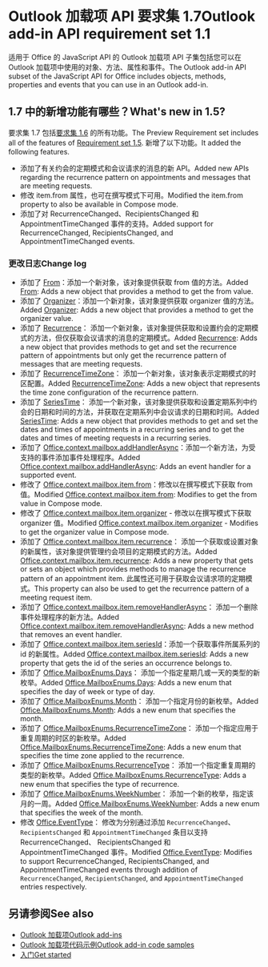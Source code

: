 # <a name="outlook-add-in-api-requirement-set-17"></a><span data-ttu-id="751c3-101">Outlook 加载项 API 要求集 1.7</span><span class="sxs-lookup"><span data-stu-id="751c3-101">Outlook add-in API requirement set 1.1</span></span>

<span data-ttu-id="751c3-102">适用于 Office 的 JavaScript API 的 Outlook 加载项 API 子集包括您可以在 Outlook 加载项中使用的对象、方法、属性和事件。</span><span class="sxs-lookup"><span data-stu-id="751c3-102">The Outlook add-in API subset of the JavaScript API for Office includes objects, methods, properties and events that you can use in an Outlook add-in.</span></span>

## <a name="whats-new-in-17"></a><span data-ttu-id="751c3-103">1.7 中的新增功能有哪些？</span><span class="sxs-lookup"><span data-stu-id="751c3-103">What's new in 1.5?</span></span>

<span data-ttu-id="751c3-104">要求集 1.7 包括[要求集 1.6](../requirement-set-1.6/outlook-requirement-set-1.6.md) 的所有功能。</span><span class="sxs-lookup"><span data-stu-id="751c3-104">The Preview Requirement set includes all of the features of [Requirement set 1.5](../requirement-set-1.6/outlook-requirement-set-1.6.md).</span></span> <span data-ttu-id="751c3-105">新增了以下功能。</span><span class="sxs-lookup"><span data-stu-id="751c3-105">It added the following features.</span></span>

- <span data-ttu-id="751c3-106">添加了有关约会的定期模式和会议请求的消息的新 API。</span><span class="sxs-lookup"><span data-stu-id="751c3-106">Added new APIs regarding the recurrence pattern on appointments and messages that are meeting requests.</span></span>
- <span data-ttu-id="751c3-107">修改 item.from 属性，也可在撰写模式下可用。</span><span class="sxs-lookup"><span data-stu-id="751c3-107">Modified the item.from property to also be available in Compose mode.</span></span>
- <span data-ttu-id="751c3-108">添加了对 RecurrenceChanged、RecipientsChanged 和 AppointmentTimeChanged 事件的支持。</span><span class="sxs-lookup"><span data-stu-id="751c3-108">Added support for RecurrenceChanged, RecipientsChanged, and AppointmentTimeChanged events.</span></span>

### <a name="change-log"></a><span data-ttu-id="751c3-109">更改日志</span><span class="sxs-lookup"><span data-stu-id="751c3-109">Change log</span></span>

- <span data-ttu-id="751c3-110">添加了 [From](/javascript/api/outlook_1_7/office.from)：添加一个新对象，该对象提供获取 from 值的方法。</span><span class="sxs-lookup"><span data-stu-id="751c3-110">Added [From](/javascript/api/outlook_1_7/office.from): Adds a new object that provides a method to get the from value.</span></span>
- <span data-ttu-id="751c3-111">添加了 [Organizer](/javascript/api/outlook_1_7/office.organizer)：添加一个新对象，该对象提供获取 organizer 值的方法。</span><span class="sxs-lookup"><span data-stu-id="751c3-111">Added [Organizer](/javascript/api/outlook_1_7/office.organizer): Adds a new object that provides a method to get the organizer value.</span></span>
- <span data-ttu-id="751c3-112">添加了 [Recurrence](/javascript/api/outlook_1_7/office.recurrence)： 添加一个新对象，该对象提供获取和设置约会的定期模式的方法，但仅获取会议请求的消息的定期模式。</span><span class="sxs-lookup"><span data-stu-id="751c3-112">Added [Recurrence](/javascript/api/outlook_1_7/office.recurrence): Adds a new object that provides methods to get and set the recurrence pattern of appointments but only get the recurrence pattern of messages that are meeting requests.</span></span>
- <span data-ttu-id="751c3-113">添加了 [RecurrenceTimeZone](/javascript/api/outlook_1_7/office.recurrencetimezone)： 添加一个新对象，该对象表示定期模式的时区配置。</span><span class="sxs-lookup"><span data-stu-id="751c3-113">Added [RecurrenceTimeZone](/javascript/api/outlook_1_7/office.recurrencetimezone): Adds a new object that represents the time zone configuration of the recurrence pattern.</span></span>
- <span data-ttu-id="751c3-114">添加了 [SeriesTime](/javascript/api/outlook_1_7/office.seriestime)： 添加一个新对象，该对象提供获取和设置定期系列中约会的日期和时间的方法，并获取在定期系列中会议请求的日期和时间。</span><span class="sxs-lookup"><span data-stu-id="751c3-114">Added [SeriesTime](/javascript/api/outlook_1_7/office.seriestime): Adds a new object that provides methods to get and set the dates and times of appointments in a recurring series and to get the dates and times of meeting requests in a recurring series.</span></span>
- <span data-ttu-id="751c3-115">添加了 [Office.context.mailbox.addHandlerAsync](office.context.mailbox.item.md#addhandlerasynceventtype-handler-options-callback)：添加一个新方法，为受支持的事件添加事件处理程序。</span><span class="sxs-lookup"><span data-stu-id="751c3-115">Added [Office.context.mailbox.addHandlerAsync](office.context.mailbox.item.md#addhandlerasynceventtype-handler-options-callback): Adds an event handler for a supported event.</span></span>
- <span data-ttu-id="751c3-116">修改了 [Office.context.mailbox.item.from](office.context.mailbox.item.md#from-emailaddressdetailsjavascriptapioutlook17officeemailaddressdetailsfromjavascriptapioutlook17officefrom)：修改以在撰写模式下获取 from 值。</span><span class="sxs-lookup"><span data-stu-id="751c3-116">Modified [Office.context.mailbox.item.from](office.context.mailbox.item.md#from-emailaddressdetailsjavascriptapioutlook17officeemailaddressdetailsfromjavascriptapioutlook17officefrom): Modifies to get the from value in Compose mode.</span></span>
- <span data-ttu-id="751c3-117">修改了 [Office.context.mailbox.item.organizer](office.context.mailbox.item.md#organizer-emailaddressdetailsjavascriptapioutlook17officeemailaddressdetailsorganizerjavascriptapioutlook17officeorganizer) - 修改以在撰写模式下获取 organizer 值。</span><span class="sxs-lookup"><span data-stu-id="751c3-117">Modified [Office.context.mailbox.item.organizer](office.context.mailbox.item.md#organizer-emailaddressdetailsjavascriptapioutlook17officeemailaddressdetailsorganizerjavascriptapioutlook17officeorganizer) - Modifies to get the organizer value in Compose mode.</span></span>
- <span data-ttu-id="751c3-118">添加了 [Office.context.mailbox.item.recurrence](office.context.mailbox.item.md#nullable-recurrence-recurrencejavascriptapioutlook17officerecurrence)： 添加一个获取或设置对象的新属性，该对象提供管理约会项目的定期模式的方法。</span><span class="sxs-lookup"><span data-stu-id="751c3-118">Added [Office.context.mailbox.item.recurrence](office.context.mailbox.item.md#nullable-recurrence-recurrencejavascriptapioutlook17officerecurrence): Adds a new property that gets or sets an object which provides methods to manage the recurrence pattern of an appointment item.</span></span> <span data-ttu-id="751c3-119">此属性还可用于获取会议请求项的定期模式。</span><span class="sxs-lookup"><span data-stu-id="751c3-119">This property can also be used to get the recurrence pattern of a meeting request item.</span></span>
- <span data-ttu-id="751c3-120">添加了 [Office.context.mailbox.item.removeHandlerAsync](office.context.mailbox.item.md#removehandlerasynceventtype-handler-options-callback)： 添加一个删除事件处理程序的新方法。</span><span class="sxs-lookup"><span data-stu-id="751c3-120">Added [Office.context.mailbox.item.removeHandlerAsync](office.context.mailbox.item.md#removehandlerasynceventtype-handler-options-callback): Adds a new method that removes an event handler.</span></span>
- <span data-ttu-id="751c3-121">添加了 [Office.context.mailbox.item.seriesId](office.context.mailbox.item.md#nullable-seriesid-string)：添加一个获取事件所属系列的 id 的新属性。</span><span class="sxs-lookup"><span data-stu-id="751c3-121">Added [Office.context.mailbox.item.seriesId](office.context.mailbox.item.md#nullable-seriesid-string): Adds a new property that gets the id of the series an occurrence belongs to.</span></span>
- <span data-ttu-id="751c3-122">添加了 [Office.MailboxEnums.Days](/javascript/api/outlook_1_7/office.mailboxenums.days)： 添加一个指定星期几或一天的类型的新枚举。</span><span class="sxs-lookup"><span data-stu-id="751c3-122">Added [Office.MailboxEnums.Days](/javascript/api/outlook_1_7/office.mailboxenums.days): Adds a new enum that specifies the day of week or type of day.</span></span>
- <span data-ttu-id="751c3-123">添加了 [Office.MailboxEnums.Month](/javascript/api/outlook_1_7/office.mailboxenums.month)： 添加一个指定月份的新枚举。</span><span class="sxs-lookup"><span data-stu-id="751c3-123">Added [Office.MailboxEnums.Month](/javascript/api/outlook_1_7/office.mailboxenums.month): Adds a new enum that specifies the month.</span></span>
- <span data-ttu-id="751c3-124">添加了 [Office.MailboxEnums.RecurrenceTimeZone](/javascript/api/outlook_1_7/office.mailboxenums.recurrencetimezone)： 添加一个指定应用于重复周期的时区的新枚举。</span><span class="sxs-lookup"><span data-stu-id="751c3-124">Added [Office.MailboxEnums.RecurrenceTimeZone](/javascript/api/outlook_1_7/office.mailboxenums.recurrencetimezone): Adds a new enum that specifies the time zone applied to the recurrence.</span></span>
- <span data-ttu-id="751c3-125">添加了 [Office.MailboxEnums.RecurrenceType](/javascript/api/outlook_1_7/office.mailboxenums.recurrencetype)： 添加一个指定重复周期的类型的新枚举。</span><span class="sxs-lookup"><span data-stu-id="751c3-125">Added [Office.MailboxEnums.RecurrenceType](/javascript/api/outlook_1_7/office.mailboxenums.recurrencetype): Adds a new enum that specifies the type of recurrence.</span></span>
- <span data-ttu-id="751c3-126">添加了 [Office.MailboxEnums.WeekNumber](/javascript/api/outlook_1_7/office.mailboxenums.weeknumber)： 添加一个新的枚举，指定该月的一周。</span><span class="sxs-lookup"><span data-stu-id="751c3-126">Added [Office.MailboxEnums.WeekNumber](/javascript/api/outlook_1_7/office.mailboxenums.weeknumber): Adds a new enum that specifies the week of the month.</span></span>
- <span data-ttu-id="751c3-127">修改 [Office.EventType](/javascript/api/office/office.eventtype)： 修改为分别通过添加 `RecurrenceChanged`、`RecipientsChanged` 和 `AppointmentTimeChanged` 条目以支持RecurrenceChanged、 RecipientsChanged 和 AppointmentTimeChanged 事件。</span><span class="sxs-lookup"><span data-stu-id="751c3-127">Modified [Office.EventType](/javascript/api/office/office.eventtype): Modifies to support RecurrenceChanged, RecipientsChanged, and AppointmentTimeChanged events through addition of `RecurrenceChanged`, `RecipientsChanged`, and `AppointmentTimeChanged` entries respectively.</span></span>

## <a name="see-also"></a><span data-ttu-id="751c3-128">另请参阅</span><span class="sxs-lookup"><span data-stu-id="751c3-128">See also</span></span>

- [<span data-ttu-id="751c3-129">Outlook 加载项</span><span class="sxs-lookup"><span data-stu-id="751c3-129">Outlook add-ins</span></span>](https://docs.microsoft.com/outlook/add-ins/)
- [<span data-ttu-id="751c3-130">Outlook 加载项代码示例</span><span class="sxs-lookup"><span data-stu-id="751c3-130">Outlook add-in code samples</span></span>](https://developer.microsoft.com/outlook/gallery/?filterBy=Outlook,Samples,Add-ins)
- [<span data-ttu-id="751c3-131">入门</span><span class="sxs-lookup"><span data-stu-id="751c3-131">Get started</span></span>](https://docs.microsoft.com/outlook/add-ins/quick-start)